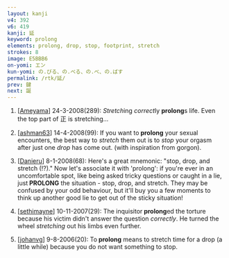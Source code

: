 ```yaml
---
layout: kanji
v4: 392
v6: 419
kanji: 延
keyword: prolong
elements: prolong, drop, stop, footprint, stretch
strokes: 8
image: E5BBB6
on-yomi: エン
kun-yomi: の.びる、の.べる、の.べ、の.ばす
permalink: /rtk/延/
prev: 鍵
next: 誕
---
```


1) [<a href="http://kanji.koohii.com/profile/Ameyama">Ameyama</a>] 24-3-2008(289): <em>Stretch</em>ing <em>correct</em>ly <strong>prolong</strong>s life. Even the top part of 正 is stretching...

2) [<a href="http://kanji.koohii.com/profile/ashman63">ashman63</a>] 14-4-2008(99): If you want to<strong> prolong</strong> your sexual encounters, the best way to <em>stretch</em> them out is to <em>stop</em> your orgasm after just one <em>drop</em> has come out. (with inspiration from gorgon).

3) [<a href="http://kanji.koohii.com/profile/Danieru">Danieru</a>] 8-1-2008(68): Here&#039;s a great mnemonic: &quot;stop, drop, and stretch (!?).&quot; Now let&#039;s associate it with &#039;prolong&#039;: if you&#039;re ever in an uncomfortable spot, like being asked tricky questions or caught in a lie, just<strong> PROLONG</strong> the situation - stop, drop, and stretch. They may be confused by your odd behaviour, but it&#039;ll buy you a few moments to think up another good lie to get out of the sticky situation!

4) [<a href="http://kanji.koohii.com/profile/sethimayne">sethimayne</a>] 10-11-2007(29): The inquisitor<strong> prolong</strong>ed the torture because his victim didn&#039;t answer the question <em>correctly</em>. He turned the wheel <em>stretching</em> out his limbs even further.

5) [<a href="http://kanji.koohii.com/profile/johanvg">johanvg</a>] 9-8-2006(20): To<strong> prolong</strong> means to stretch time for a drop (a little while) because you do not want something to stop.

